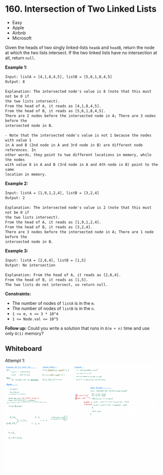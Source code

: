 # 160. Intersection of Two Linked Lists
- Easy
- Apple
- Airbnb
- Microsoft

Given the heads of two singly linked-lists `headA` and `headB`, return the node
at which the two lists intersect. If the two linked lists have no intersection
at all, return `null`.

**Example 1:**
```
Input: listA = [4,1,8,4,5], listB = [5,6,1,8,4,5]
Output: 8

Explanation: The intersected node's value is 8 (note that this must not be 0 if
the two lists intersect).
From the head of A, it reads as [4,1,8,4,5].
From the head of B, it reads as [5,6,1,8,4,5].
There are 2 nodes before the intersected node in A; There are 3 nodes before the
intersected node in B.

- Note that the intersected node's value is not 1 because the nodes with value 1
in A and B (2nd node in A and 3rd node in B) are different node references. In
other words, they point to two different locations in memory, while the nodes
with value 8 in A and B (3rd node in A and 4th node in B) point to the same
location in memory.
```

**Example 2:**
```
Input: listA = [1,9,1,2,4], listB = [3,2,4]
Output: 2

Explanation: The intersected node's value is 2 (note that this must not be 0 if
the two lists intersect).
From the head of A, it reads as [1,9,1,2,4].
From the head of B, it reads as [3,2,4].
There are 3 nodes before the intersected node in A; There are 1 node before the
intersected node in B.
```

**Example 3:**
```
Input: listA = [2,6,4], listB = [1,5]
Output: No intersection

Explanation: From the head of A, it reads as [2,6,4].
From the head of B, it reads as [1,5].
The two lists do not intersect, so return null.
```

**Constraints:**
- The number of nodes of `listA` is in the `m`.
- The number of nodes of `listB` is in the `n`.
- `1 <= m, n <= 3 * 10^4`
- `1 <= Node.val <= 10^5`

**Follow up:** Could you write a solution that runs in `O(m + n)` time and use
only `O(1)` memory?

## Whiteboard
Attempt 1:
![Whiteboard Image 01][whiteboard-image-01]

<!-- Refs -->
[whiteboard-image-01]: whiteboard-01.jpg
